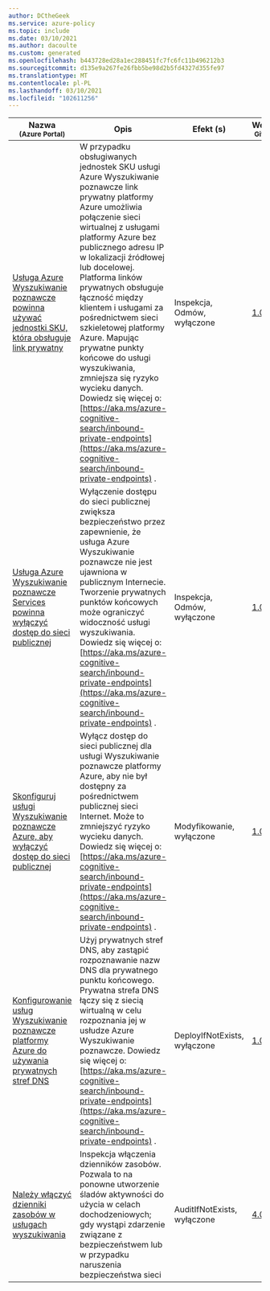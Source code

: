 ```yaml
---
author: DCtheGeek
ms.service: azure-policy
ms.topic: include
ms.date: 03/10/2021
ms.author: dacoulte
ms.custom: generated
ms.openlocfilehash: b443728ed28a1ec288451fc7fc6fc11b496212b3
ms.sourcegitcommit: d135e9a267fe26fbb5be98d2b5fd4327d355fe97
ms.translationtype: MT
ms.contentlocale: pl-PL
ms.lasthandoff: 03/10/2021
ms.locfileid: "102611256"
---
```

|Nazwa<br /><sub>(Azure Portal)</sub> |Opis |Efekt (s) |Wersja<br /><sub>GitHub</sub> |
|---|---|---|---|
|[Usługa Azure Wyszukiwanie poznawcze powinna używać jednostki SKU, która obsługuje link prywatny](https://portal.azure.com/#blade/Microsoft_Azure_Policy/PolicyDetailBlade/definitionId/%2Fproviders%2FMicrosoft.Authorization%2FpolicyDefinitions%2Fa049bf77-880b-470f-ba6d-9f21c530cf83) |W przypadku obsługiwanych jednostek SKU usługi Azure Wyszukiwanie poznawcze link prywatny platformy Azure umożliwia połączenie sieci wirtualnej z usługami platformy Azure bez publicznego adresu IP w lokalizacji źródłowej lub docelowej. Platforma linków prywatnych obsługuje łączność między klientem i usługami za pośrednictwem sieci szkieletowej platformy Azure. Mapując prywatne punkty końcowe do usługi wyszukiwania, zmniejsza się ryzyko wycieku danych. Dowiedz się więcej o: [https://aka.ms/azure-cognitive-search/inbound-private-endpoints](https://aka.ms/azure-cognitive-search/inbound-private-endpoints) . |Inspekcja, Odmów, wyłączone |[1.0.0](https://github.com/Azure/azure-policy/blob/master/built-in-policies/policyDefinitions/Search/Search_RequirePrivateLinkSupportedResource_Deny.json) |
|[Usługa Azure Wyszukiwanie poznawcze Services powinna wyłączyć dostęp do sieci publicznej](https://portal.azure.com/#blade/Microsoft_Azure_Policy/PolicyDetailBlade/definitionId/%2Fproviders%2FMicrosoft.Authorization%2FpolicyDefinitions%2Fee980b6d-0eca-4501-8d54-f6290fd512c3) |Wyłączenie dostępu do sieci publicznej zwiększa bezpieczeństwo przez zapewnienie, że usługa Azure Wyszukiwanie poznawcze nie jest ujawniona w publicznym Internecie. Tworzenie prywatnych punktów końcowych może ograniczyć widoczność usługi wyszukiwania. Dowiedz się więcej o: [https://aka.ms/azure-cognitive-search/inbound-private-endpoints](https://aka.ms/azure-cognitive-search/inbound-private-endpoints) . |Inspekcja, Odmów, wyłączone |[1.0.0](https://github.com/Azure/azure-policy/blob/master/built-in-policies/policyDefinitions/Search/Search_RequirePublicNetworkAccessDisabled_Deny.json) |
|[Skonfiguruj usługi Wyszukiwanie poznawcze Azure, aby wyłączyć dostęp do sieci publicznej](https://portal.azure.com/#blade/Microsoft_Azure_Policy/PolicyDetailBlade/definitionId/%2Fproviders%2FMicrosoft.Authorization%2FpolicyDefinitions%2F9cee519f-d9c1-4fd9-9f79-24ec3449ed30) |Wyłącz dostęp do sieci publicznej dla usługi Wyszukiwanie poznawcze platformy Azure, aby nie był dostępny za pośrednictwem publicznej sieci Internet. Może to zmniejszyć ryzyko wycieku danych. Dowiedz się więcej o: [https://aka.ms/azure-cognitive-search/inbound-private-endpoints](https://aka.ms/azure-cognitive-search/inbound-private-endpoints) . |Modyfikowanie, wyłączone |[1.0.0](https://github.com/Azure/azure-policy/blob/master/built-in-policies/policyDefinitions/Search/Search_PublicNetworkAccessDisabled_Modify.json) |
|[Konfigurowanie usług Wyszukiwanie poznawcze platformy Azure do używania prywatnych stref DNS](https://portal.azure.com/#blade/Microsoft_Azure_Policy/PolicyDetailBlade/definitionId/%2Fproviders%2FMicrosoft.Authorization%2FpolicyDefinitions%2Ffbc14a67-53e4-4932-abcc-2049c6706009) |Użyj prywatnych stref DNS, aby zastąpić rozpoznawanie nazw DNS dla prywatnego punktu końcowego. Prywatna strefa DNS łączy się z siecią wirtualną w celu rozpoznania jej w usłudze Azure Wyszukiwanie poznawcze. Dowiedz się więcej o: [https://aka.ms/azure-cognitive-search/inbound-private-endpoints](https://aka.ms/azure-cognitive-search/inbound-private-endpoints) . |DeployIfNotExists, wyłączone |[1.0.0](https://github.com/Azure/azure-policy/blob/master/built-in-policies/policyDefinitions/Search/Search_PrivateDNSZone_DeployIfNotExists.json) |
|[Należy włączyć dzienniki zasobów w usługach wyszukiwania](https://portal.azure.com/#blade/Microsoft_Azure_Policy/PolicyDetailBlade/definitionId/%2Fproviders%2FMicrosoft.Authorization%2FpolicyDefinitions%2Fb4330a05-a843-4bc8-bf9a-cacce50c67f4) |Inspekcja włączenia dzienników zasobów. Pozwala to na ponowne utworzenie śladów aktywności do użycia w celach dochodzeniowych; gdy wystąpi zdarzenie związane z bezpieczeństwem lub w przypadku naruszenia bezpieczeństwa sieci |AuditIfNotExists, wyłączone |[4.0.1](https://github.com/Azure/azure-policy/blob/master/built-in-policies/policyDefinitions/Search/Search_AuditDiagnosticLog_Audit.json) |
